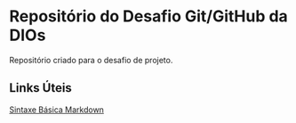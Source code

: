 # Repositório do Desafio Git/GitHub da DIOs
Repositório criado para o desafio de projeto.

## Links Úteis
[Sintaxe Básica Markdown](https://www.markdownguide.org)